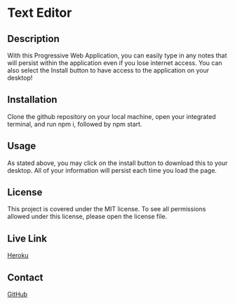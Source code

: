 # Text Editor

## Description

With this Progressive Web Application, you can easily type in any notes that will persist within the application even if you lose internet access.  You can also select the Install button to have access to the application on your desktop!

## Installation

Clone the github repository on your local machine, open your integrated terminal, and run npm i, followed by npm start.

## Usage

As stated above, you may click on the install button to download this to your desktop. All of your information will persist each time you load the page.

## License

This project is covered under the MIT license.  To see all permissions allowed under this license, please open the license file.

## Live Link

[Heroku](https://safe-tundra-90777.herokuapp.com/)

## Contact

[GitHub](https://github.com/jjray84/Text-Editor)